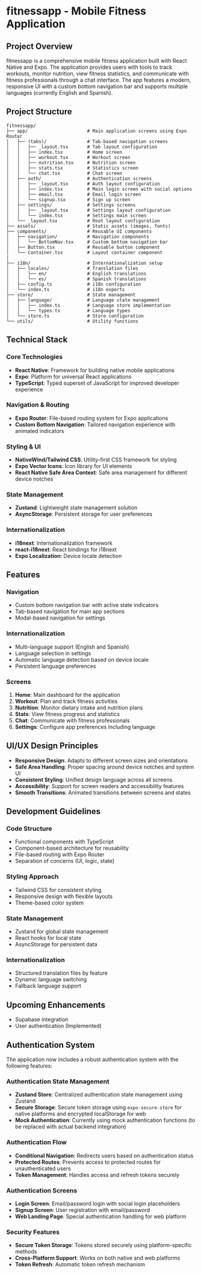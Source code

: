# fitnessapp - Mobile Fitness Application

## Project Overview

fitnessapp is a comprehensive mobile fitness application built with React Native and Expo. The application provides users with tools to track workouts, monitor nutrition, view fitness statistics, and communicate with fitness professionals through a chat interface. The app features a modern, responsive UI with a custom bottom navigation bar and supports multiple languages (currently English and Spanish).

## Project Structure

```
fitnessapp/
├── app/                      # Main application screens using Expo Router
│   ├── (tabs)/               # Tab-based navigation screens
│   │   ├── _layout.tsx       # Tab layout configuration
│   │   ├── index.tsx         # Home screen
│   │   ├── workout.tsx       # Workout screen
│   │   ├── nutrition.tsx     # Nutrition screen
│   │   ├── stats.tsx         # Statistics screen
│   │   └── chat.tsx          # Chat screen
│   ├── auth/                 # Authentication screens
│   │   ├── _layout.tsx       # Auth layout configuration
│   │   ├── index.tsx         # Main login screen with social options
│   │   ├── email.tsx         # Email login screen
│   │   └── signup.tsx        # Sign up screen
│   ├── settings/             # Settings screens
│   │   ├── _layout.tsx       # Settings layout configuration
│   │   └── index.tsx         # Settings main screen
│   └── _layout.tsx           # Root layout configuration
├── assets/                   # Static assets (images, fonts)
├── components/               # Reusable UI components
│   ├── navigation/           # Navigation components
│   │   └── BottomNav.tsx     # Custom bottom navigation bar
│   ├── Button.tsx            # Reusable button component
│   └── Container.tsx         # Layout container component
|
├── i18n/                     # Internationalization setup
│   ├── locales/              # Translation files
│   │   ├── en/               # English translations
│   │   └── es/               # Spanish translations
│   ├── config.ts             # i18n configuration
│   └── index.ts              # i18n exports
├── store/                    # State management
│   ├── language/             # Language state management
│   │   ├── index.ts          # Language store implementation
│   │   └── types.ts          # Language types
│   └── store.ts              # Store configuration
└── utils/                    # Utility functions
```

## Technical Stack

### Core Technologies

- **React Native**: Framework for building native mobile applications
- **Expo**: Platform for universal React applications
- **TypeScript**: Typed superset of JavaScript for improved developer experience

### Navigation & Routing

- **Expo Router**: File-based routing system for Expo applications
- **Custom Bottom Navigation**: Tailored navigation experience with animated indicators

### Styling & UI

- **NativeWind/Tailwind CSS**: Utility-first CSS framework for styling
- **Expo Vector Icons**: Icon library for UI elements
- **React Native Safe Area Context**: Safe area management for different device notches

### State Management

- **Zustand**: Lightweight state management solution
- **AsyncStorage**: Persistent storage for user preferences

### Internationalization

- **i18next**: Internationalization framework
- **react-i18next**: React bindings for i18next
- **Expo Localization**: Device locale detection

## Features

### Navigation

- Custom bottom navigation bar with active state indicators
- Tab-based navigation for main app sections
- Modal-based navigation for settings

### Internationalization

- Multi-language support (English and Spanish)
- Language selection in settings
- Automatic language detection based on device locale
- Persistent language preferences

### Screens

1. **Home**: Main dashboard for the application
2. **Workout**: Plan and track fitness activities
3. **Nutrition**: Monitor dietary intake and nutrition plans
4. **Stats**: View fitness progress and statistics
5. **Chat**: Communicate with fitness professionals
6. **Settings**: Configure app preferences including language

## UI/UX Design Principles

- **Responsive Design**: Adapts to different screen sizes and orientations
- **Safe Area Handling**: Proper spacing around device notches and system UI
- **Consistent Styling**: Unified design language across all screens
- **Accessibility**: Support for screen readers and accessibility features
- **Smooth Transitions**: Animated transitions between screens and states

## Development Guidelines

### Code Structure

- Functional components with TypeScript
- Component-based architecture for reusability
- File-based routing with Expo Router
- Separation of concerns (UI, logic, state)

### Styling Approach

- Tailwind CSS for consistent styling
- Responsive design with flexible layouts
- Theme-based color system

### State Management

- Zustand for global state management
- React hooks for local state
- AsyncStorage for persistent data

### Internationalization

- Structured translation files by feature
- Dynamic language switching
- Fallback language support

## Upcoming Enhancements

- Supabase integration
- User authentication (Implemented)

## Authentication System

The application now includes a robust authentication system with the following features:

### Authentication State Management

- **Zustand Store**: Centralized authentication state management using Zustand
- **Secure Storage**: Secure token storage using `expo-secure-store` for native platforms and encrypted localStorage for web
- **Mock Authentication**: Currently using mock authentication functions (to be replaced with actual backend integration)

### Authentication Flow

- **Conditional Navigation**: Redirects users based on authentication status
- **Protected Routes**: Prevents access to protected routes for unauthenticated users
- **Token Management**: Handles access and refresh tokens securely

### Authentication Screens

- **Login Screen**: Email/password login with social login placeholders
- **Signup Screen**: User registration with email/password
- **Web Landing Page**: Special authentication handling for web platform

### Security Features

- **Secure Token Storage**: Tokens stored securely using platform-specific methods
- **Cross-Platform Support**: Works on both native and web platforms
- **Token Refresh**: Automatic token refresh mechanism
